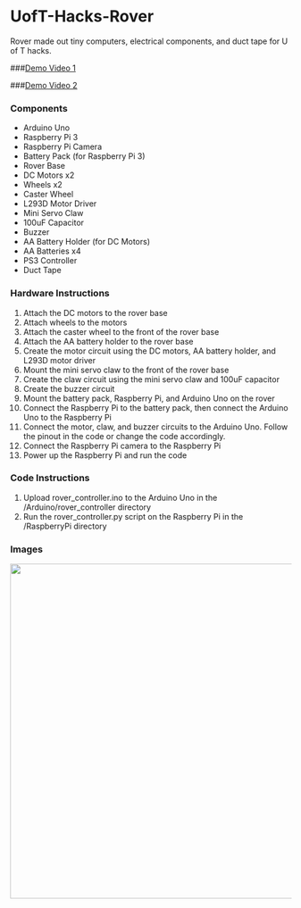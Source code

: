 # UofT-Hacks-Rover

Rover made out tiny computers, electrical components, and duct tape for U of T hacks.

###[Demo Video 1](https://vimeo.com/200539136)

###[Demo Video 2](https://vimeo.com/200539681)

### Components
- Arduino Uno
- Raspberry Pi 3
- Raspberry Pi Camera
- Battery Pack (for Raspberry Pi 3)
- Rover Base
- DC Motors x2
- Wheels x2
- Caster Wheel
- L293D Motor Driver
- Mini Servo Claw
- 100uF Capacitor 
- Buzzer
- AA Battery Holder (for DC Motors)
- AA Batteries x4
- PS3 Controller
- Duct Tape

### Hardware Instructions
1. Attach the DC motors to the rover base
2. Attach wheels to the motors
3. Attach the caster wheel to the front of the rover base
4. Attach the AA battery holder to the rover base
5. Create the motor circuit using the DC motors, AA battery holder, and L293D motor driver
6. Mount the mini servo claw to the front of the rover base
7. Create the claw circuit using the mini servo claw and 100uF capacitor
8. Create the buzzer circuit
9. Mount the battery pack, Raspberry Pi, and Arduino Uno on the rover
10. Connect the Raspberry Pi to the battery pack, then connect the Arduino Uno to the Raspberry Pi
11. Connect the motor, claw, and buzzer circuits to the Arduino Uno. Follow the pinout in the code or change the code accordingly.
12. Connect the Raspberry Pi camera to the Raspberry Pi
12. Power up the Raspberry Pi and run the code

### Code Instructions
1. Upload rover_controller.ino to the Arduino Uno in the /Arduino/rover_controller directory
2. Run the rover_controller.py script on the Raspberry Pi in the /RaspberryPi directory

### Images
<img src=https://github.com/cmjten/UofT-Hacks-Rover/blob/master/images/20170122_060522.jpg width=600/>
